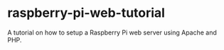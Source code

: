 # raspberry-pi-web-tutorial
A tutorial on how to setup a Raspberry Pi web server using Apache and PHP. 
